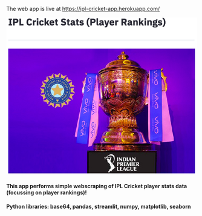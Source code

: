 
The web app is live at https://ipl-cricket-app.herokuapp.com/

![app image][logo]

[logo]: https://github.com/adityarc19/IPL-analysis/blob/main/images/home.png?raw=true


#### This app performs simple webscraping of IPL Cricket player stats data (focussing on player rankings)!
#### **Python libraries:** base64, pandas, streamlit, numpy, matplotlib, seaborn

